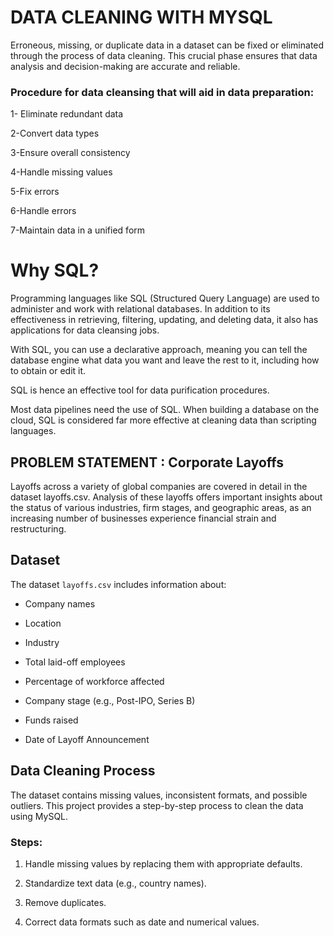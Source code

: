 #     DATA CLEANING WITH MYSQL 

Erroneous, missing, or duplicate data in a dataset can be fixed or eliminated through the process of data cleaning. This crucial phase ensures that data analysis and decision-making are accurate and reliable.  

### Procedure for data cleansing that will aid in data preparation: 

1- Eliminate redundant data 

2-Convert data types 

3-Ensure overall consistency 

4-Handle missing values 

5-Fix errors 

6-Handle errors  

7-Maintain data in a unified form  

  #             Why SQL? 

Programming languages like SQL (Structured Query Language) are used to administer and work with relational databases. In addition to its effectiveness in retrieving, filtering, updating, and deleting data, it also has applications for data cleansing jobs.  

With SQL, you can use a declarative approach, meaning you can tell the database engine what data you want and leave the rest to it, including how to obtain or edit it.  

SQL is hence an effective tool for data purification procedures.  

Most data pipelines need the use of SQL. When building a database on the cloud, SQL is considered  far more effective at cleaning data than scripting languages. 

  ##             PROBLEM STATEMENT : Corporate Layoffs  

Layoffs across a variety of global companies are covered in detail in the dataset layoffs.csv. Analysis of these layoffs offers 
important insights about the status of various industries, firm stages, and geographic areas, as an increasing number of businesses experience
financial strain and restructuring.
## Dataset 

The dataset `layoffs.csv` includes information about: 

- Company names 

- Location 

- Industry 

- Total laid-off employees 

- Percentage of workforce affected 

- Company stage (e.g., Post-IPO, Series B) 

- Funds raised

- Date of Layoff Announcement

## Data Cleaning Process 

The dataset contains missing values, inconsistent formats, and possible outliers. This project provides a step-by-step process to clean the data using MySQL. 

### Steps: 

1. Handle missing values by replacing them with appropriate defaults. 

2. Standardize text data (e.g., country names). 

3. Remove duplicates. 

4. Correct data formats such as date and numerical values.

